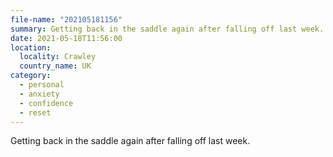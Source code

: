 ```yaml
---
file-name: "202105181156"
summary: Getting back in the saddle again after falling off last week.
date: 2021-05-18T11:56:00
location:
  locality: Crawley
  country_name: UK
category:
  - personal
  - anxiety
  - confidence
  - reset
---
```


Getting back in the saddle again after falling off last week.

